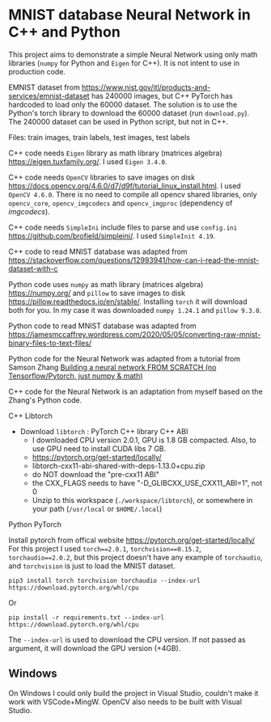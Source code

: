 # MNIST database Neural Network in C++ and Python

This project aims to demonstrate a simple Neural Network using only math libraries (`numpy` for Python and `Eigen` for C++). It is not intent to use in production code.  

EMNIST dataset from https://www.nist.gov/itl/products-and-services/emnist-dataset has 240000 images, but C++ PyTorch has hardcoded to load only the 60000 dataset. The solution is to use the Python's torch library to download the 60000 dataset (run `download.py`). The 240000 dataset can be used in Python script, but not in C++.

Files: train images, train labels, test images, test labels   

C++ code needs `Eigen` library as math library (matrices algebra) https://eigen.tuxfamily.org/. I used `Eigen 3.4.0`.  

C++ code needs `OpenCV` libraries to save images on disk https://docs.opencv.org/4.6.0/d7/d9f/tutorial_linux_install.html. I used `OpenCV 4.6.0`. There is no need to compile all opencv shared libraries, only `opencv_core`, `opencv_imgcodecs` and `opencv_imgproc` (dependency of _imgcodecs_).  

C++ code needs `SimpleIni` include files to parse and use `config.ini` https://github.com/brofield/simpleini/. I used `SimpleInit 4.19`.

C++ code to read MNIST database was adapted from https://stackoverflow.com/questions/12993941/how-can-i-read-the-mnist-dataset-with-c  

Python code uses `numpy` as math library (matrices algebra) https://numpy.org/ and `pillow` to save images to disk https://pillow.readthedocs.io/en/stable/. Installing `torch` it will download both for you. In my case it was downloaded `numpy 1.24.1` and `pillow 9.3.0`.  

Python code to read MNIST database was adapted from https://jamesmccaffrey.wordpress.com/2020/05/05/converting-raw-mnist-binary-files-to-text-files/  

Python code for the Neural Network was adapted from a tutorial from Samson Zhang [Building a neural network FROM SCRATCH (no Tensorflow/Pytorch, just numpy & math)](https://www.youtube.com/watch?v=w8yWXqWQYmU)  

C++ code for the Neural Network is an adaptation from myself based on the Zhang's Python code.  

C++ Libtorch
- Download `libtorch` : PyTorch C++ library C++ ABI  
    - I downloaded CPU version 2.0.1, GPU is 1.8 GB compacted. Also, to use GPU need to install CUDA libs 7 GB.  
    - https://pytorch.org/get-started/locally/  
    - libtorch-cxx11-abi-shared-with-deps-1.13.0+cpu.zip  
    - do NOT download the "pre-cxx11 ABI"  
    - the CXX_FLAGS needs to have "-D_GLIBCXX_USE_CXX11_ABI=1", not 0  
    - Unzip to this workspace (`./workspace/libtorch`), or somewhere in your path (`/usr/local` or `$HOME/.local`)

Python PyTorch

Install pytorch from offical website https://pytorch.org/get-started/locally/  
For this project I used `torch==2.0.1`, `torchvision==0.15.2`, `torchaudio==2.0.2`, but this project doesn't have any example of `torchaudio`, and `torchvision` is just to load the MNIST dataset.

```shell
pip3 install torch torchvision torchaudio --index-url https://download.pytorch.org/whl/cpu
```
Or
```shell
pip install -r requirements.txt --index-url https://download.pytorch.org/whl/cpu
```
The `--index-url` is used to download the CPU version. If not passed as argument, it will download the GPU version (+4GB).


## Windows
On Windows I could only build the project in Visual Studio, couldn't make it work with VSCode+MingW. OpenCV also needs to be built with Visual Studio.